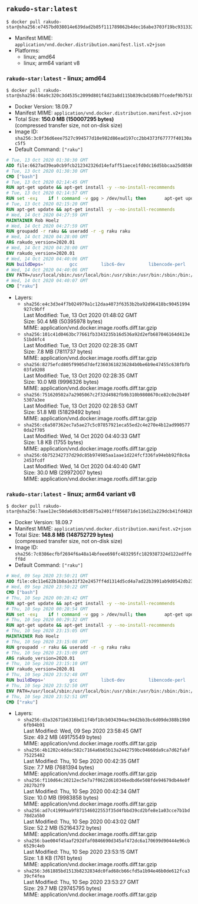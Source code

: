 ## `rakudo-star:latest`

```console
$ docker pull rakudo-star@sha256:e7457bd038014e639dad2b85f111789862b4dec16abe3703f19bc9313329a0eb
```

-	Manifest MIME: `application/vnd.docker.distribution.manifest.list.v2+json`
-	Platforms:
	-	linux; amd64
	-	linux; arm64 variant v8

### `rakudo-star:latest` - linux; amd64

```console
$ docker pull rakudo-star@sha256:04a9c320c3d4535c2099d801f4d23a8d115b839cbd168b7fcedef9b75104901f
```

-	Docker Version: 18.09.7
-	Manifest MIME: `application/vnd.docker.distribution.manifest.v2+json`
-	Total Size: **150.0 MB (150007295 bytes)**  
	(compressed transfer size, not on-disk size)
-	Image ID: `sha256:3c0f36d6eee7527c994577d10e982d86ead197cc2bb4373f67777f40130ac5f5`
-	Default Command: `["raku"]`

```dockerfile
# Tue, 13 Oct 2020 01:38:30 GMT
ADD file:6627ad39ea0cb9fcb212342326d14efaff51aece1fd0dc16d5bbcaa25d858622 in / 
# Tue, 13 Oct 2020 01:38:30 GMT
CMD ["bash"]
# Tue, 13 Oct 2020 02:14:45 GMT
RUN apt-get update && apt-get install -y --no-install-recommends 		ca-certificates 		curl 		netbase 		wget 	&& rm -rf /var/lib/apt/lists/*
# Tue, 13 Oct 2020 02:14:57 GMT
RUN set -ex; 	if ! command -v gpg > /dev/null; then 		apt-get update; 		apt-get install -y --no-install-recommends 			gnupg 			dirmngr 		; 		rm -rf /var/lib/apt/lists/*; 	fi
# Tue, 13 Oct 2020 02:15:20 GMT
RUN apt-get update && apt-get install -y --no-install-recommends 		git 		mercurial 		openssh-client 		subversion 				procps 	&& rm -rf /var/lib/apt/lists/*
# Wed, 14 Oct 2020 04:27:59 GMT
MAINTAINER Rob Hoelz
# Wed, 14 Oct 2020 04:27:59 GMT
RUN groupadd -r raku && useradd -r -g raku raku
# Wed, 14 Oct 2020 04:28:00 GMT
ARG rakudo_version=2020.01
# Wed, 14 Oct 2020 04:28:00 GMT
ENV rakudo_version=2020.01
# Wed, 14 Oct 2020 04:40:06 GMT
RUN buildDeps='         gcc         libc6-dev         libencode-perl         make     '         url="https://rakudo.org/dl/star/rakudo-star-${rakudo_version}.tar.gz"     keyserver='ha.pool.sks-keyservers.net'     keyfp='ECF8B611205B447E091246AF959E3D6197190DD5 7A6C9EB8809CFEAF0ED4E09F18C438E6FF24326D B6F697742EFCAF5F23CE51D5031D65902E840821'     tmpdir="$(mktemp -d)"     && set -x     && export GNUPGHOME="$tmpdir"     && apt-get update     && apt-get --yes install --no-install-recommends $buildDeps     && rm -rf /var/lib/apt/lists/*     && mkdir ${tmpdir}/rakudo         && curl -fsSL ${url}.asc -o ${tmpdir}/rakudo.tar.gz.asc     && curl -fsSL $url -o ${tmpdir}/rakudo.tar.gz     && gpg --batch --keyserver $keyserver --recv-keys $keyfp     && gpg --batch --verify ${tmpdir}/rakudo.tar.gz.asc ${tmpdir}/rakudo.tar.gz         && tar xzf ${tmpdir}/rakudo.tar.gz --strip-components=1 -C ${tmpdir}/rakudo     && (         cd ${tmpdir}/rakudo         && perl Configure.pl --prefix=/usr --gen-moar         && make install     )     && rm -rf $tmpdir     && apt-get purge -y --auto-remove $buildDeps
# Wed, 14 Oct 2020 04:40:06 GMT
ENV PATH=/usr/local/sbin:/usr/local/bin:/usr/sbin:/usr/bin:/sbin:/bin:/usr/share/perl6/site/bin
# Wed, 14 Oct 2020 04:40:07 GMT
CMD ["raku"]
```

-	Layers:
	-	`sha256:e4c3d3e4f7b024979a1c12daa4073f6353b2ba92d96418bc90451994927c9bff`  
		Last Modified: Tue, 13 Oct 2020 01:48:02 GMT  
		Size: 50.4 MB (50395978 bytes)  
		MIME: application/vnd.docker.image.rootfs.diff.tar.gzip
	-	`sha256:101c41d0463bc77661fb3343235b16d536a92d2efb687046164d413e51bd4fc4`  
		Last Modified: Tue, 13 Oct 2020 02:28:35 GMT  
		Size: 7.8 MB (7811737 bytes)  
		MIME: application/vnd.docker.image.rootfs.diff.tar.gzip
	-	`sha256:8275efcd805f9905d7def23603618236284b0be6b9e47455c638fbfb03fa9208`  
		Last Modified: Tue, 13 Oct 2020 02:28:35 GMT  
		Size: 10.0 MB (9996326 bytes)  
		MIME: application/vnd.docker.image.rootfs.diff.tar.gzip
	-	`sha256:751620502a7a2905067c2f32d4982fb9b310b9808670ce82c0e2b40f5307a3ee`  
		Last Modified: Tue, 13 Oct 2020 02:28:53 GMT  
		Size: 51.8 MB (51829492 bytes)  
		MIME: application/vnd.docker.image.rootfs.diff.tar.gzip
	-	`sha256:c6a507362ec7a5ae27c5c07857921eca55ed2c4e270e4b12ad9905770da2f705`  
		Last Modified: Wed, 14 Oct 2020 04:40:33 GMT  
		Size: 1.8 KB (1755 bytes)  
		MIME: application/vnd.docker.image.rootfs.diff.tar.gzip
	-	`sha256:6b752342737d29dc85b974985aa1aae1d224fcf336fa94ebb92f8c6a2453fcdf`  
		Last Modified: Wed, 14 Oct 2020 04:40:40 GMT  
		Size: 30.0 MB (29972007 bytes)  
		MIME: application/vnd.docker.image.rootfs.diff.tar.gzip

### `rakudo-star:latest` - linux; arm64 variant v8

```console
$ docker pull rakudo-star@sha256:7aae12ec50da6d63c85d875a2401ff856871de116d12a229dcb41fd48260c85a
```

-	Docker Version: 18.09.7
-	Manifest MIME: `application/vnd.docker.distribution.manifest.v2+json`
-	Total Size: **148.8 MB (148752729 bytes)**  
	(compressed transfer size, not on-disk size)
-	Image ID: `sha256:7c0386ecfbf2694f6a48a14bfeee698fc483295fc1829387324d122edffeff8d`
-	Default Command: `["raku"]`

```dockerfile
# Wed, 09 Sep 2020 23:50:21 GMT
ADD file:c8c11e622b1b8a1e31f32e2457ff4d1314d5cd4a7ad22b3991ab9d0542db23fd in / 
# Wed, 09 Sep 2020 23:50:22 GMT
CMD ["bash"]
# Thu, 10 Sep 2020 00:28:42 GMT
RUN apt-get update && apt-get install -y --no-install-recommends 		ca-certificates 		curl 		netbase 		wget 	&& rm -rf /var/lib/apt/lists/*
# Thu, 10 Sep 2020 00:28:54 GMT
RUN set -ex; 	if ! command -v gpg > /dev/null; then 		apt-get update; 		apt-get install -y --no-install-recommends 			gnupg 			dirmngr 		; 		rm -rf /var/lib/apt/lists/*; 	fi
# Thu, 10 Sep 2020 00:29:32 GMT
RUN apt-get update && apt-get install -y --no-install-recommends 		git 		mercurial 		openssh-client 		subversion 				procps 	&& rm -rf /var/lib/apt/lists/*
# Thu, 10 Sep 2020 23:15:05 GMT
MAINTAINER Rob Hoelz
# Thu, 10 Sep 2020 23:15:08 GMT
RUN groupadd -r raku && useradd -r -g raku raku
# Thu, 10 Sep 2020 23:15:09 GMT
ARG rakudo_version=2020.01
# Thu, 10 Sep 2020 23:15:10 GMT
ENV rakudo_version=2020.01
# Thu, 10 Sep 2020 23:52:48 GMT
RUN buildDeps='         gcc         libc6-dev         libencode-perl         make     '         url="https://rakudo.org/dl/star/rakudo-star-${rakudo_version}.tar.gz"     keyserver='ha.pool.sks-keyservers.net'     keyfp='ECF8B611205B447E091246AF959E3D6197190DD5 7A6C9EB8809CFEAF0ED4E09F18C438E6FF24326D B6F697742EFCAF5F23CE51D5031D65902E840821'     tmpdir="$(mktemp -d)"     && set -x     && export GNUPGHOME="$tmpdir"     && apt-get update     && apt-get --yes install --no-install-recommends $buildDeps     && rm -rf /var/lib/apt/lists/*     && mkdir ${tmpdir}/rakudo         && curl -fsSL ${url}.asc -o ${tmpdir}/rakudo.tar.gz.asc     && curl -fsSL $url -o ${tmpdir}/rakudo.tar.gz     && gpg --batch --keyserver $keyserver --recv-keys $keyfp     && gpg --batch --verify ${tmpdir}/rakudo.tar.gz.asc ${tmpdir}/rakudo.tar.gz         && tar xzf ${tmpdir}/rakudo.tar.gz --strip-components=1 -C ${tmpdir}/rakudo     && (         cd ${tmpdir}/rakudo         && perl Configure.pl --prefix=/usr --gen-moar         && make install     )     && rm -rf $tmpdir     && apt-get purge -y --auto-remove $buildDeps
# Thu, 10 Sep 2020 23:52:50 GMT
ENV PATH=/usr/local/sbin:/usr/local/bin:/usr/sbin:/usr/bin:/sbin:/bin:/usr/share/perl6/site/bin
# Thu, 10 Sep 2020 23:52:51 GMT
CMD ["raku"]
```

-	Layers:
	-	`sha256:d3a32671b6316bd11f4bf18cb034394ac94d2bb3bc6d09de388b19b06fb94b91`  
		Last Modified: Wed, 09 Sep 2020 23:58:45 GMT  
		Size: 49.2 MB (49175549 bytes)  
		MIME: application/vnd.docker.image.rootfs.diff.tar.gzip
	-	`sha256:4b1202c4ddac582c7164a6b65b13a2442759bc04660da9ca7d62fabf75225482`  
		Last Modified: Thu, 10 Sep 2020 00:42:35 GMT  
		Size: 7.7 MB (7681394 bytes)  
		MIME: application/vnd.docker.image.rootfs.diff.tar.gzip
	-	`sha256:f110d64c20212ec5e7a7f0622d610346edbd6e508fde94679db44e0f2827b2f9`  
		Last Modified: Thu, 10 Sep 2020 00:42:34 GMT  
		Size: 10.0 MB (9983858 bytes)  
		MIME: application/vnd.docker.image.rootfs.diff.tar.gzip
	-	`sha256:ad7c41999aa9f871546022553f35d4fbbd39cd2bfe8e1a03cce7b1bd78d2a5b0`  
		Last Modified: Thu, 10 Sep 2020 00:43:02 GMT  
		Size: 52.2 MB (52164372 bytes)  
		MIME: application/vnd.docker.image.rootfs.diff.tar.gzip
	-	`sha256:bae004f45aaf292dfaf0846690d345af472dc6a170699d90444e96cb6529c4eb`  
		Last Modified: Thu, 10 Sep 2020 23:53:15 GMT  
		Size: 1.8 KB (1761 bytes)  
		MIME: application/vnd.docker.image.rootfs.diff.tar.gzip
	-	`sha256:3d61885bd1513b8232834dc0fad68cb66cfd5a1b94e46b0de612fca339cf4fea`  
		Last Modified: Thu, 10 Sep 2020 23:53:27 GMT  
		Size: 29.7 MB (29745795 bytes)  
		MIME: application/vnd.docker.image.rootfs.diff.tar.gzip
